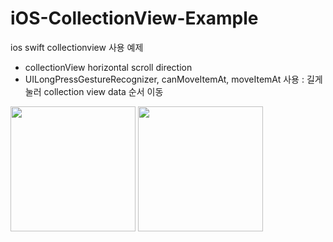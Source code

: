 # iOS-CollectionView-Example
ios swift collectionview 사용 예제

- collectionView horizontal scroll direction   
- UILongPressGestureRecognizer, canMoveItemAt, moveItemAt 사용 : 길게 눌러 collection view data 순서 이동

<div>
<img src="https://user-images.githubusercontent.com/41771874/109388322-b4556180-7949-11eb-83ba-452ecac1d389.gif" width=200>&nbsp<img src="https://user-images.githubusercontent.com/41771874/109388676-ecf63a80-794b-11eb-8f4b-b8be28726173.gif" width=200>
</div>

